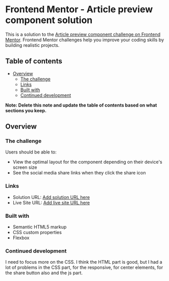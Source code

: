 # Frontend Mentor - Article preview component solution

This is a solution to the [Article preview component challenge on Frontend Mentor](https://www.frontendmentor.io/challenges/article-preview-component-dYBN_pYFT). Frontend Mentor challenges help you improve your coding skills by building realistic projects. 

## Table of contents

- [Overview](#overview)
  - [The challenge](#the-challenge)
  - [Links](#links)
  - [Built with](#built-with)
  - [Continued development](#continued-development)

**Note: Delete this note and update the table of contents based on what sections you keep.**

## Overview

### The challenge

Users should be able to:

- View the optimal layout for the component depending on their device's screen size
- See the social media share links when they click the share icon


### Links

- Solution URL: [Add solution URL here](https://www.frontendmentor.io/solutions/articlepreviewcomponent-H8FqIKnc4)
- Live Site URL: [Add live site URL here](https://kazalaa.github.io/article-preview-component/)


### Built with

- Semantic HTML5 markup
- CSS custom properties
- Flexbox


### Continued development

I need to focus more on the CSS. I think the HTML part is good, but I had a lot of problems in the CSS part, for the responsive, for center elements, for the share button also and the js part.



